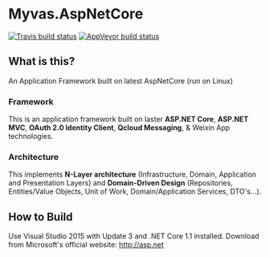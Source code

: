 
Myvas.AspNetCore
=====================

[![Travis build status](https://img.shields.io/travis/myvas/Myvas.AspNetCore.svg?label=travis-ci&style=flat-square&branch=master)](https://travis-ci.org/myvas/Myvas.AspNetCore)
[![AppVeyor build status](https://img.shields.io/appveyor/ci/FrankH/myvas-aspnetcore/master.svg?label=appveyor&style=flat-square)](https://ci.appveyor.com/project/FrankH/myvas-aspnetcore)

What is this?
----------------

An Application Framework built on latest AspNetCore (run on Linux)

### Framework

This is an application framework built on laster __ASP.NET Core__, __ASP.NET MVC__, __OAuth 2.0 Identity Client__, __Qcloud Messaging__, & Weixin App technologies.

### Architecture

This implements __N-Layer architecture__ (Infrastructure, Domain, Application and Presentation Layers) and __Domain-Driven Design__ (Repositories, Entities/Value Objects, Unit of Work, Domain/Application Services, DTO's...).

How to Build
----------------

Use Visual Studio 2015 with Update 3 and .NET Core 1.1 installed.
Download from Microsoft's official website: http://asp.net
